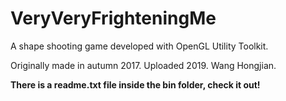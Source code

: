 # VeryVeryFrighteningMe
A shape shooting game developed with OpenGL Utility Toolkit.

Originally made in autumn 2017. Uploaded 2019.
Wang Hongjian.

**There is a readme.txt file inside the bin folder, check it out!**
